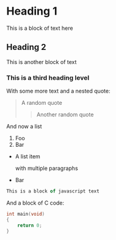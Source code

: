 
# Heading 1
This is a block of text here

## Heading 2
This is another block of text

### This is a third heading level
With some more text and a nested quote:

> A random quote
> > Another random quote

And now a list

1. Foo
2. Bar

- A list item
  
  with multiple paragraphs

- Bar

```javascript
This is a block of javascript text
```

And a block of C code:
```c
int main(void)
{
    return 0;
}
```
